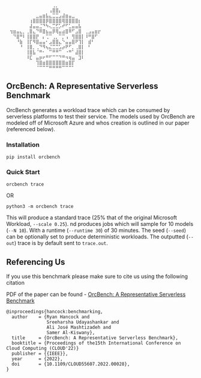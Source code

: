 
    ⠀⠀⠀⠀⠀⠀⠀⠀⠀⠀⠀⠀⠀⠀⢀⡀⠀⠀⠀⠀⠀⠀⠀⠀⠀⠀⠀⠀⠀⠀
    ⠀⠀⠀⠀⠀⠀⠀⠀⠀⠀⠀⠀⠀⢠⣿⣿⡄⠀⠀⠀⠀⠀⠀⠀⠀⠀⠀⠀⠀⠀
    ⠀⠀⠀⠀⠀⠀⠀⠀⠀⣀⣤⣶⣧⣄⣉⣉⣠⣼⣶⣤⣀⠀⠀⠀⠀⠀⠀⠀⠀⠀
    ⠀⠀⠀⠀⠀⠀⠀⢰⣿⣿⣿⣿⡿⣿⣿⣿⣿⢿⣿⣿⣿⣿⡆⠀⠀⠀⠀⠀⠀⠀
    ⠀⠀⠀⠀⠀⠀⠀⣼⣤⣤⣈⠙⠳⢄⣉⣋⡡⠞⠋⣁⣤⣤⣧⠀⠀⠀⠀⠀⠀⠀
    ⠀⢲⣶⣤⣄⡀⢀⣿⣄⠙⠿⣿⣦⣤⡿⢿⣤⣴⣿⠿⠋⣠⣿⠀⢀⣠⣤⣶⡖⠀
    ⠀⠀⠙⣿⠛⠇⢸⣿⣿⡟⠀⡄⢉⠉⢀⡀⠉⡉⢠⠀⢻⣿⣿⡇⠸⠛⣿⠋⠀⠀
    ⠀⠀⠀⠘⣷⠀⢸⡏⠻⣿⣤⣤⠂⣠⣿⣿⣄⠑⣤⣤⣿⠟⢹⡇⠀⣾⠃⠀⠀⠀
    ⠀⠀⠀⠀⠘⠀⢸⣿⡀⢀⠙⠻⢦⣌⣉⣉⣡⡴⠟⠋⡀⢀⣿⡇⠀⠃⠀⠀⠀⠀
    ⠀⠀⠀⠀⠀⠀⢸⣿⣧⠈⠛⠂⠀⠉⠛⠛⠉⠀⠐⠛⠁⣼⣿⡇⠀⠀⠀⠀⠀⠀
    ⠀⠀⠀⠀⠀⠀⠸⣏⠀⣤⡶⠖⠛⠋⠉⠉⠙⠛⠲⢶⣤⠀⣹⠇⠀⠀⠀⠀⠀⠀
    ⠀⠀⠀⠀⠀⠀⠀⠀⠀⢹⣿⣶⣿⣿⣿⣿⣿⣿⣶⣿⡏⠀⠀⠀⠀⠀⠀⠀⠀⠀
    ⠀⠀⠀⠀⠀⠀⠀⠀⠀⠈⠉⠉⠉⠛⠛⠛⠛⠉⠉⠉⠁⠀⠀⠀⠀⠀⠀⠀⠀⠀
## OrcBench: A Representative Serverless Benchmark
OrcBench generates a workload trace which can be consumed by serverless
platforms to test their service. The models used by OrcBench are modeled off of
Microsoft Azure and whos creation is outlined in our paper (referenced below).

### Installation
```
pip install orcbench
```

### Quick Start
```
orcbench trace
```
OR
```
python3 -m orcbench trace
```

This will produce a standard trace (25% that of the original Microsoft
Workload, `--scale 0.25`). nd produces jobs which will sample for 10 models
(`--N 10`). With a runtime (`--runtime 30`) of 30 minutes. The seed (`--seed`)
can be optionally set to produce deterministic workloads. The outputted
(`--out`) trace is by default sent to `trace.out`. 

## Referencing Us 
If you use this benchmark please make sure to cite us using the following citation

PDF of the paper can be found - [OrcBench: A Representative Serverless Benchmark](https://rcs.uwaterloo.ca/~ryan/files/orcbench.pdf)

```
@inproceedings{hancock:benchmarking,
  author    = {Ryan Hancock and
               Sreeharsha Udayashankar and
               Ali José Mashtizadeh and
               Samer Al-Kiswany},
  title     = {OrcBench: A Representative Serverless Benchmark},
  booktitle = {Proceedings of the15th International Conference on Cloud Computing (CLOUD'22)}
  publisher = {{IEEE}},
  year      = {2022},
  doi       = {10.1109/CLOUD55607.2022.00028},
}
```

